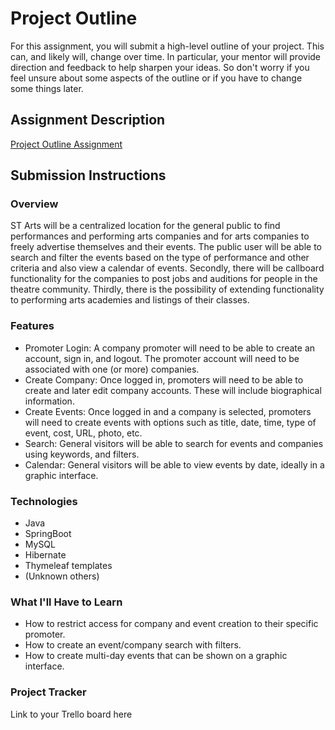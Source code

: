 # Project Outline
For this assignment, you will submit a high-level outline of your project. This can, and likely will, change over time. In particular, your mentor will provide direction and feedback to help sharpen your ideas. So don't worry if you feel unsure about some aspects of the outline or if you have to change some things later.

## Assignment Description
[Project Outline Assignment](https://education.launchcode.org/liftoff/modules/assignments/project-outline)

## Submission Instructions

### Overview
ST Arts will be a centralized location for the general public to find performances and performing arts companies and for arts companies to freely advertise themselves and their events. The public user will be able to search and filter the events based on the type of performance and other criteria and also view a calendar of events. Secondly, there will be callboard functionality for the companies to post jobs and auditions for people in the theatre community. Thirdly, there is the possibility of extending functionality to performing arts academies and listings of their classes.
### Features
- Promoter Login: A company promoter will need to be able to create an account, sign in, and logout. The promoter account will need to be associated with one (or more) companies.
- Create Company: Once logged in, promoters will need to be able to create and later edit company accounts. These will include biographical information.
- Create Events: Once logged in and a company is selected, promoters will need to create events with options such as title, date, time, type of event, cost, URL, photo, etc.
- Search: General visitors will be able to search for events and companies using keywords, and filters.
- Calendar: General visitors will be able to view events by date, ideally in a graphic interface.
### Technologies
- Java
- SpringBoot
- MySQL
- Hibernate
- Thymeleaf templates
- (Unknown others)
### What I'll Have to Learn
- How to restrict access for company and event creation to their specific promoter.
- How to create an event/company search with filters.
- How to create multi-day events that can be shown on a graphic interface.
### Project Tracker
Link to your Trello board here
